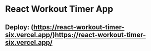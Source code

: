 # React Workout Timer App

## Deploy: (https://react-workout-timer-six.vercel.app/)https://react-workout-timer-six.vercel.app/
